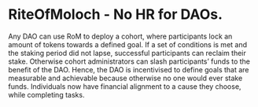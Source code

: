 # RiteOfMoloch - No HR for DAOs.

Any DAO can use RoM to deploy a cohort, where participants lock an amount of tokens towards a defined goal. If a set of conditions is met and the staking period did not lapse, successful participants can reclaim their stake. Otherwise cohort administrators can slash participants’ funds to the benefit of the DAO. Hence, the DAO is incentivised to define goals that are measurable and achievable because otherwise no one would ever stake funds. Individuals now have financial alignment to a cause they choose, while completing tasks.
